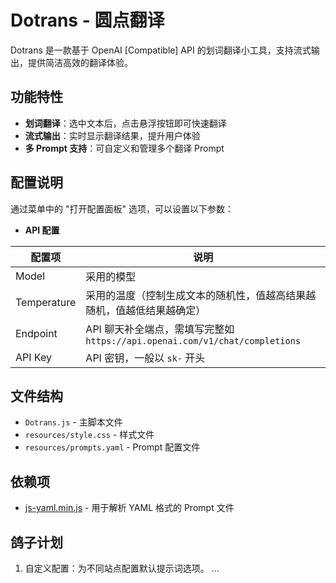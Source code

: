 # Dotrans - 圆点翻译

Dotrans 是一款基于 OpenAI [Compatible] API 的划词翻译小工具，支持流式输出，提供简洁高效的翻译体验。

## 功能特性

- **划词翻译**：选中文本后，点击悬浮按钮即可快速翻译
- **流式输出**：实时显示翻译结果，提升用户体验
- **多 Prompt 支持**：可自定义和管理多个翻译 Prompt

## 配置说明

通过菜单中的 "打开配置面板" 选项，可以设置以下参数：

- **API 配置**

| 配置项       | 说明                                                                 |
|--------------|--------------------------------------------------------------------|
| Model        | 采用的模型                                                           |
| Temperature  | 采用的温度（控制生成文本的随机性，值越高结果越随机，值越低结果越确定）               |
| Endpoint     | API 聊天补全端点，需填写完整如 `https://api.openai.com/v1/chat/completions` |
| API Key      | API 密钥，一般以 `sk-` 开头                                 |

## 文件结构

- `Dotrans.js` - 主脚本文件
- `resources/style.css` - 样式文件
- `resources/prompts.yaml` - Prompt 配置文件

## 依赖项

- [js-yaml.min.js](https://cdnjs.cloudflare.com/ajax/libs/js-yaml/4.1.0/js-yaml.min.js) - 用于解析 YAML 格式的 Prompt 文件

## 鸽子计划

1. 自定义配置：为不同站点配置默认提示词选项。
...